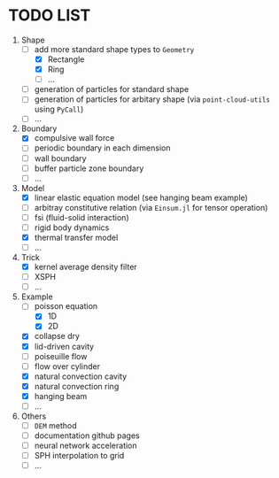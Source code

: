 # TODO LIST

1. Shape
    - [ ] add more standard shape types to `Geometry`
        - [x] Rectangle
        - [x] Ring
        - [ ] ...
    - [ ] generation of particles for standard shape
    - [ ] generation of particles for arbitary shape (via `point-cloud-utils` using `PyCall`)
    - [ ] ...
2. Boundary
    - [x] compulsive wall force
    - [ ] periodic boundary in each dimension
    - [ ] wall boundary
    - [ ] buffer particle zone boundary
    - [ ] ...
3. Model
    - [x] linear elastic equation model (see hanging beam example)
    - [ ] arbitray constitutive relation (via `Einsum.jl` for tensor operation)
    - [ ] fsi (fluid-solid interaction)
    - [ ] rigid body dynamics
    - [x] thermal transfer model
    - [ ] ...
4. Trick
    - [x] kernel average density filter
    - [ ] XSPH
    - [ ] ...
5. Example
    - [ ] poisson equation
        - [x] 1D
        - [x] 2D
    - [x] collapse dry
    - [x] lid-driven cavity
    - [ ] poiseuille flow
    - [ ] flow over cylinder
    - [x] natural convection cavity
    - [x] natural convection ring
    - [x] hanging beam
    - [ ] ...
6. Others
    - [ ] `DEM` method
    - [ ] documentation github pages
    - [ ] neural network acceleration
    - [ ] SPH interpolation to grid
    - [ ] ...